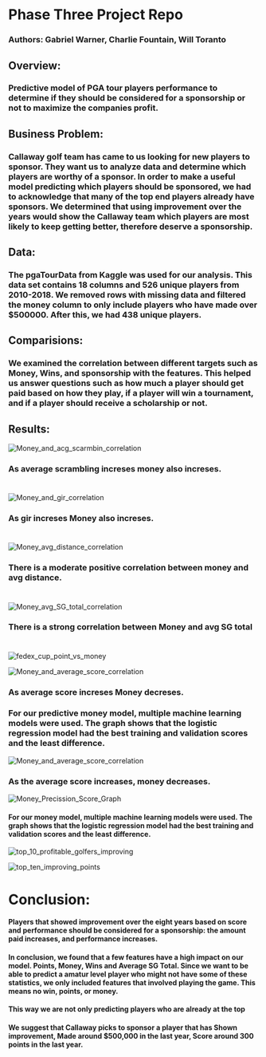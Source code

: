 # Phase Three Project Repo
### Authors: Gabriel Warner, Charlie Fountain, Will Toranto

## Overview:
### Predictive model of PGA tour players performance to determine if they should be considered for a sponsorship or not to maximize the companies profit. 

## Business Problem:
### Callaway golf team has came to us looking for new players to sponsor. They want us to analyze data and determine which players are worthy of a sponsor. In order to make a useful model predicting which players should be sponsored, we had to acknowledge that many of the top end players  already have sponsors. We determined that using improvement over the years would show the Callaway team which players are most likely to keep getting better, therefore deserve a sponsorship. 

## Data:
### The pgaTourData from Kaggle was used for our analysis.  This data set contains 18 columns and 526 unique players from 2010-2018.  We removed rows with missing data and filtered the money column to only include players who have made over $500000.  After this, we had 438 unique players.

## Comparisions:
### We examined the correlation between different targets such as Money, Wins, and sponsorship with the features.  This helped us answer questions such as how much a player should get paid based on how they play, if a player will win a tournament, and if a player should receive a scholarship or not.

## Results:

![Money_and_acg_scarmbin_correlation](./images/Money_and_acg_scarmbin_correlation.png)
### As average scrambling increses money also increses.
#
#
![Money_and_gir_correlation](./images/Money_and_gir_correlation.png)
### As gir increses Money also increses.
#
#
![Money_avg_distance_correlation](./images/Money_avg_distance_correlation.png)
### There is a moderate positive correlation between money and avg distance.
#
#
![Money_avg_SG_total_correlation](./images/Money_avg_SG_total_correlation.png)
### There is a strong correlation between Money and avg SG total 
#
![fedex_cup_point_vs_money](./images/fedex_cup_point_vs_money.png)

![Money_and_average_score_correlation](./images/Money_and_average_score_correlation.png)
### As average score increses Money decreses.



### For our predictive money model, multiple machine learning models were used.  The graph shows that the logistic regression model had the best training and validation scores and the least difference.

![Money_and_average_score_correlation](./images/Money_and_average_score_correlation.png)
### As the average score increases, money decreases.
![Money_Precission_Score_Graph](./images/Money_Precission_Score_Graph.png)
#### For our money model, multiple machine learning models were used.  The graph shows that the logistic regression model had the best training and validation scores and the least difference.

![top_10_profitable_golfers_improving](./images/top_10_profitable_golfers_improving.png)

![top_ten_improving_points](./images/top_ten_improving_points.png)

# Conclusion:
#### Players that showed improvement over the eight years based on score and performance should be considered for a sponsorship: the amount paid increases, and performance increases.  
#### In conclusion, we found that a few features have a high impact on our model. Points, Money, Wins and Average SG Total. Since we want to be able to predict a amatur level player who might not have some of these statistics, we only included features that involved playing the game. This means no win, points, or money. 
#### This way we are not only predicting players who are already at the top 
#### We suggest that Callaway picks to sponsor a player that has Shown improvement, Made around  $500,000 in the last year, Score around 300 points in the last year. 
